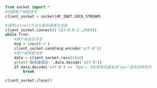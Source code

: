 
<BlogInfo id="1092" title="6.TCP模拟qq客户端" author="白日梦想猿" pv=0 read_times=0 pre_cost_time=0分20秒 category="网络编程" tag_list="['网络编程']" create_time="2020.05.18 17:04:38" update_time="2022.04.08 21:12:34" />

```python
from socket import *
#创建客户端套接字
client_socket = socket(AF_INET,SOCK_STREAM)

#调用connect方法与服务器建立连接
client_socket.connect(('127.0.0.1',8889))
while True:
    #客户端发送消息
    msg = input('>')
    client_socket.send(msg.encode('utf-8'))
    #客户端接受消息
    data = client_socket.recv(1024)
    print('服务器端说:',data.decode('utf-8'))
    if data.decode('utf-8') == 'bye': #如果服务器发送"bye"就会结束程序
        break

client_socket.close()
```
